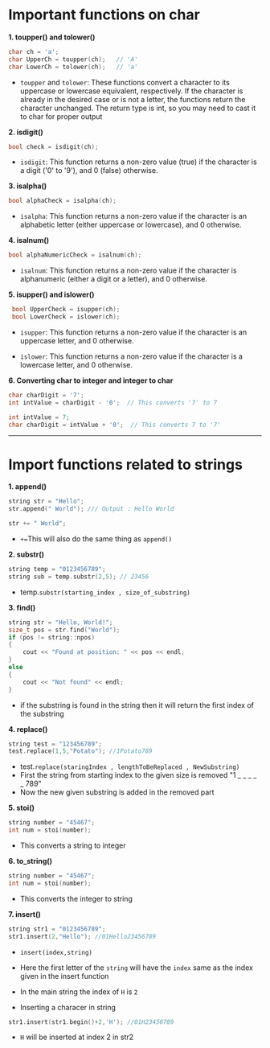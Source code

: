 # Important functions on char 

**1. toupper() and tolower()**
```cpp
char ch = 'a';
char UpperCh = toupper(ch);   // 'A'
char LowerCh = tolower(ch);   // 'a'
```
- `toupper` and `tolower`: These functions convert a character to its uppercase or lowercase equivalent, respectively. If the character is already in the desired case or is not a letter, the functions return the character unchanged. The return type is int, so you may need to cast it to char for proper output

**2. isdigit()**
```cpp
bool check = isdigit(ch);
```
- `isdigit`: This function returns a non-zero value (true) if the character is a digit ('0' to '9'), and 0 (false) otherwise.

**3. isalpha()**
```cpp
bool alphaCheck = isalpha(ch);
```
- `isalpha`: This function returns a non-zero value if the character is an alphabetic letter (either uppercase or lowercase), and 0 otherwise.

**4. isalnum()**
```cpp
bool alphaNumericCheck = isalnum(ch);
```
- `isalnum`: This function returns a non-zero value if the character is alphanumeric (either a digit or a letter), and 0 otherwise.


**5. isupper() and islower()**
```cpp
 bool UpperCheck = isupper(ch);
 bool LowerCheck = islower(ch);
```
- `isupper`: This function returns a non-zero value if the character is an uppercase letter, and 0 otherwise.

- `islower`: This function returns a non-zero value if the character is a lowercase letter, and 0 otherwise.

**6. Converting char to integer and integer to char**
```cpp
char charDigit = '7';
int intValue = charDigit - '0';  // This converts '7' to 7
```
```cpp
int intValue = 7;
char charDigit = intValue + '0';  // This converts 7 to '7'
```
-------------------------------------------------
# Import functions related to strings 
**1. append()**
```cpp
string str = "Hello";
str.append(" World"); /// Output : Hello World
```
```cpp
str += " World";
```
- `+=`This will also do the same thing as `append()`

**2. substr()**
```cpp
string temp = "0123456789";
string sub = temp.substr(2,5); // 23456
```
- temp.`substr(starting_index , size_of_substring)`


**3. find()**
```cpp
string str = "Hello, World!";
size_t pos = str.find("World");
if (pos != string::npos)
{
    cout << "Found at position: " << pos << endl;
}
else
{
    cout << "Not found" << endl;
}
```
- if the substring is found in the string then it will return the first index of the substring 

**4. replace()**
```cpp
string test = "123456789";
test.replace(1,5,"Potato"); //1Potato789
```
- test.`replace(staringIndex , lengthToBeReplaced , NewSubstring)`
- First the string from starting index to the given size is removed "1 _ _ _ _ _ 789"
- Now the new given substring is added in the removed part 

**5. stoi()**
```cpp
string number = "45467";
int num = stoi(number);
```
- This converts a string to integer

**6. to_string()**
```cpp
string number = "45467";
int num = stoi(number);
```
- This converts the integer to string 

**7. insert()**
```cpp
string str1 = "0123456789";
str1.insert(2,"Hello"); //01Hello23456789
```
- `insert(index,string)`
- Here the first letter of the `string` will have the `index` same as the index given in the insert function
- In the main string the index of `H` is `2`

- Inserting a characer in string 
```cpp
str1.insert(str1.begin()+2,'H'); //01H23456789
```
- `H` will be inserted at index 2 in str2